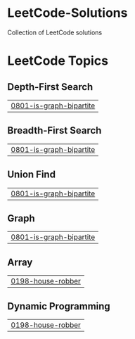 # LeetCode-Solutions
Collection of LeetCode solutions

<!---LeetCode Topics Start-->
# LeetCode Topics
## Depth-First Search
|  |
| ------- |
| [0801-is-graph-bipartite](https://github.com/SamBisaria/LeetCode-Solutions/tree/master/0801-is-graph-bipartite) |
## Breadth-First Search
|  |
| ------- |
| [0801-is-graph-bipartite](https://github.com/SamBisaria/LeetCode-Solutions/tree/master/0801-is-graph-bipartite) |
## Union Find
|  |
| ------- |
| [0801-is-graph-bipartite](https://github.com/SamBisaria/LeetCode-Solutions/tree/master/0801-is-graph-bipartite) |
## Graph
|  |
| ------- |
| [0801-is-graph-bipartite](https://github.com/SamBisaria/LeetCode-Solutions/tree/master/0801-is-graph-bipartite) |
## Array
|  |
| ------- |
| [0198-house-robber](https://github.com/SamBisaria/LeetCode-Solutions/tree/master/0198-house-robber) |
## Dynamic Programming
|  |
| ------- |
| [0198-house-robber](https://github.com/SamBisaria/LeetCode-Solutions/tree/master/0198-house-robber) |
<!---LeetCode Topics End-->